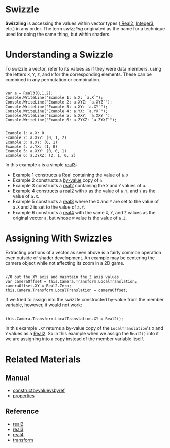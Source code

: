 # Swizzle
**Swizzling** is accessing the values within vector types ([ Real2](https://plasmaengine.github.io/PlasmaDocs/Plasma1/C++/code_reference/lightning_base_types/real2.markdown), [ Integer3](https://plasmaengine.github.io/PlasmaDocs/Plasma1/C++/code_reference/lightning_base_types/integer3.markdown), etc.) in any order. The term *swizzling* originated as the name for a technique used for doing the same thing, but within shaders.

 # Understanding a Swizzle
To swizzle a vector, refer to its values as if they were data members, using the letters `X`, `Y`, `Z`, and `W` for the corresponding elements. These can be combined in any permutation or combination.

<pre><code class="language-csharp">
var a = Real3(0,1,2);
Console.WriteLine("Example 1: a.X: `a.X`");
Console.WriteLine("Example 2: a.XYZ: `a.XYZ`");
Console.WriteLine("Example 3: a.XY: `a.XY`");
Console.WriteLine("Example 4: a.YX: `a.YX`");
Console.WriteLine("Example 5: a.XXY: `a.XXY`");
Console.WriteLine("Example 6: a.ZYXZ: `a.ZYXZ`");
</code></pre>
<pre><code class="language-csharp">
Example 1: a.X: 0
Example 2: a.XYZ: (0, 1, 2)
Example 3: a.XY: (0, 1)
Example 4: a.YX: (1, 0)
Example 5: a.XXY: (0, 0, 1)
Example 6: a.ZYXZ: (2, 1, 0, 2)
</code></pre>

In this example `a` is a simple [real3](https://plasmaengine.github.io/PlasmaDocs/Plasma1/C++/code_reference/lightning_base_types/real3.markdown):

- Example 1 constructs a [Real](https://plasmaengine.github.io/PlasmaDocs/Plasma1/C++/code_reference/lightning_base_types/real.markdown) containing the value of `a.X`
- Example 2 constructs a [by-value](https://plasmaengine.github.io/PlasmaDocs/Plasma1/Editor/Lightning/constructbyvaluevsbyref.markdown) copy of `a`.
- Example 3 constructs a [real2](https://plasmaengine.github.io/PlasmaDocs/Plasma1/C++/code_reference/lightning_base_types/real2.markdown) containing the `X` and `Y` values of `a`. 
- Example 4 constructs a [real2](https://plasmaengine.github.io/PlasmaDocs/Plasma1/C++/code_reference/lightning_base_types/real2.markdown) with `X` as the value of `a.Y`, and `Y` as the value of `a.X`.
- Example 5 constructs a [real3](https://plasmaengine.github.io/PlasmaDocs/Plasma1/C++/code_reference/lightning_base_types/real3.markdown) where the `X` and `Y` are set to the value of `a.X` and `Z` is set to the value of `a.Y`.
- Example 6 constructs a [real4](https://plasmaengine.github.io/PlasmaDocs/Plasma1/C++/code_reference/lightning_base_types/real4.markdown) with the same `X`, `Y`, and `Z` values as the original vector `a`, but whose `W` value is the value of `a.Z`.

 # Assigning With Swizzles
Extracting portions of a vector as seen above is a fairly common operation even outside of shader development. An example may be centering the camera object while not affecting its zoom in a 2D game.

<pre><code class="language-csharp">
//0 out the XY axis and maintain the Z axis values
var cameraOffset = this.Camera.Transform.LocalTranslation;
cameraOffset.XY = Real2.Zero;
this.Camera.Transform.LocalTranslation = cameraOffset;
</code></pre>
If we tried to assign into the swizzle constructed by-value from the member variable, however, it would not work:

<pre><code class="language-csharp">
this.Camera.Transform.LocalTranslation.XY = Real2();
</code></pre>

In this example `.XY` returns a by-value copy of the `LocalTranslation`'s `X` and `Y` values as a [Real2](https://plasmaengine.github.io/PlasmaDocs/Plasma1/C++/code_reference/lightning_base_types/real2.markdown). So in this example when we assign the `Real2()` into it we are assigning into a copy instead of the member variable itself.

 # Related Materials
 ## Manual
- [constructbyvaluevsbyref](https://plasmaengine.github.io/PlasmaDocs/Plasma1/Editor/Lightning/constructbyvaluevsbyref.markdown)
- [properties](https://plasmaengine.github.io/PlasmaDocs/Plasma1/Editor/Lightning/properties.markdown)

 ## Reference
- [real2](https://plasmaengine.github.io/PlasmaDocs/Plasma1/C++/code_reference/lightning_base_types/real2.markdown)
- [real3](https://plasmaengine.github.io/PlasmaDocs/Plasma1/C++/code_reference/lightning_base_types/real3.markdown)
- [real4](https://plasmaengine.github.io/PlasmaDocs/Plasma1/C++/code_reference/lightning_base_types/real4.markdown)
- [transform](https://plasmaengine.github.io/PlasmaDocs/Plasma1/C++/code_reference/class_reference/transform.markdown)

 